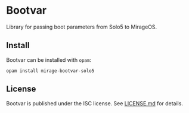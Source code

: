 # Bootvar

Library for passing boot parameters from Solo5 to MirageOS.

## Install

Bootvar can be installed with `opam`:

```
opam install mirage-bootvar-solo5
```

## License
Bootvar is published under the ISC license. See [LICENSE.md](LICENSE.md) for details.

